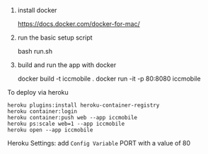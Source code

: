 1) install docker

    https://docs.docker.com/docker-for-mac/

2) run the basic setup script

    bash run.sh

3) build and run the app with docker

    docker build -t iccmobile .
    docker run -it -p 80:8080 iccmobile

To deploy via heroku

    heroku plugins:install heroku-container-registry
    heroku container:login
    heroku container:push web --app iccmobile
    heroku ps:scale web=1 --app iccmobile
    heroku open --app iccmobile

Heroku Settings: add `Config Variable` PORT with a value of 80
